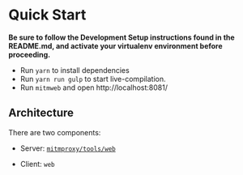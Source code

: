 # Quick Start

**Be sure to follow the Development Setup instructions found in the README.md,
and activate your virtualenv environment before proceeding.**

- Run `yarn` to install dependencies
- Run `yarn run gulp` to start live-compilation.
- Run `mitmweb` and open http://localhost:8081/

## Architecture

There are two components:

- Server: [`mitmproxy/tools/web`](../mitmproxy/tools/web)

- Client: `web`
